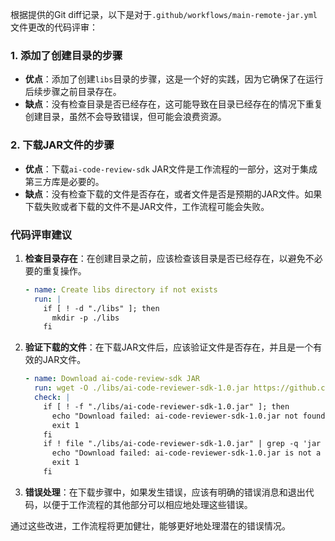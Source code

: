 根据提供的Git diff记录，以下是对于`.github/workflows/main-remote-jar.yml`文件更改的代码评审：

### 1. 添加了创建目录的步骤
- **优点**：添加了创建`libs`目录的步骤，这是一个好的实践，因为它确保了在运行后续步骤之前目录存在。
- **缺点**：没有检查目录是否已经存在，这可能导致在目录已经存在的情况下重复创建目录，虽然不会导致错误，但可能会浪费资源。

### 2. 下载JAR文件的步骤
- **优点**：下载`ai-code-review-sdk` JAR文件是工作流程的一部分，这对于集成第三方库是必要的。
- **缺点**：没有检查下载的文件是否存在，或者文件是否是预期的JAR文件。如果下载失败或者下载的文件不是JAR文件，工作流程可能会失败。

### 代码评审建议
1. **检查目录存在**：在创建目录之前，应该检查该目录是否已经存在，以避免不必要的重复操作。
   ```yaml
   - name: Create libs directory if not exists
     run: |
       if [ ! -d "./libs" ]; then
         mkdir -p ./libs
       fi
   ```

2. **验证下载的文件**：在下载JAR文件后，应该验证文件是否存在，并且是一个有效的JAR文件。
   ```yaml
   - name: Download ai-code-review-sdk JAR
     run: wget -O ./libs/ai-code-reviewer-sdk-1.0.jar https://github.com/L1MOJ/ai-code-reviewer-log/releases/download/v1.0/ai-code-reviewer-sdk-1.0.jar
     check: |
       if [ ! -f "./libs/ai-code-reviewer-sdk-1.0.jar" ]; then
         echo "Download failed: ai-code-reviewer-sdk-1.0.jar not found."
         exit 1
       fi
       if ! file "./libs/ai-code-reviewer-sdk-1.0.jar" | grep -q 'jar archive'; then
         echo "Download failed: ai-code-reviewer-sdk-1.0.jar is not a valid JAR file."
         exit 1
       fi
   ```

3. **错误处理**：在下载步骤中，如果发生错误，应该有明确的错误消息和退出代码，以便于工作流程的其他部分可以相应地处理这些错误。

通过这些改进，工作流程将更加健壮，能够更好地处理潜在的错误情况。